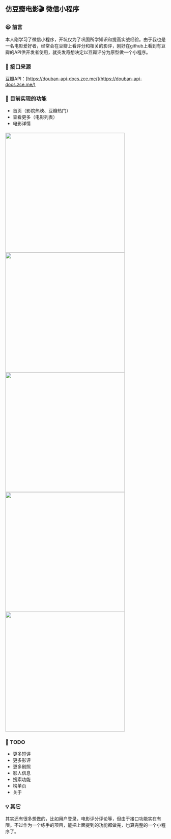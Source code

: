## 仿豆瓣电影🎬 微信小程序

### 😃 前言
本人刚学习了微信小程序，开坑仅为了巩固所学知识和提高实战经验。由于我也是一名电影爱好者，经常会在豆瓣上看评分和相关的影评，刚好在github上看到有豆瓣的API供开发者使用，就突发奇想决定以豆瓣评分为原型做一个小程序。

### 🔌 接口来源
豆瓣API：[https://douban-api-docs.zce.me/](https://douban-api-docs.zce.me/)

### 🚀 目前实现的功能

* 首页（影院热映、豆瓣热门）
* 查看更多（电影列表）
* 电影详情

#### 
<img src="https://i.loli.net/2019/08/25/YR4pUbCPIgXkixD.jpg" width="375px" > <img src="https://i.loli.net/2019/08/25/CrjmtHbFGzOVxYP.jpg" width="375px" > <img src="https://i.loli.net/2019/08/25/f1KQqWAhF8puCaw.jpg" width="375px" > <img src="https://i.loli.net/2019/08/25/ymTvePAb4odRakC.jpg" width="375px" > <img src="https://i.loli.net/2019/08/25/a4tRBLzEi3SqJxO.jpg" width="375px" >


### 📅 TODO

* 更多短评
* 更多影评
* 更多剧照
* 影人信息
* 搜索功能
* 榜单页
* 关于

### 💡 其它
其实还有很多想做的，比如用户登录，电影评分评论等，但由于接口功能实在有限。不过作为一个练手的项目，能把上面提到的功能都做完，也算完整的一个小程序了。
